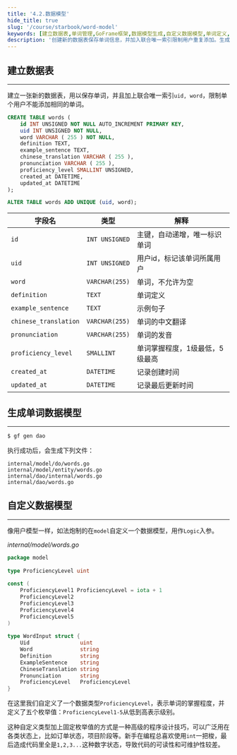 ```yaml
---
title: '4.2.数据模型'
hide_title: true
slug: '/course/starbook/word-model'
keywords: [建立数据表,单词管理,GoFrame框架,数据模型生成,自定义数据模型,单词定义,中文翻译,发音记录,掌握程度,程序设计技巧]
description: '创建新的数据表保存单词信息，并加入联合唯一索引限制用户重复添加。生成数据模型并自定义ProficiencyLevel类型，用于表示单词掌握程度，定义五个等级。此种使用固定枚举值的技巧提升代码可读性维护性，适用于多种状态场景。'
---
```

## 建立数据表
--- 
建立一张新的数据表，用以保存单词，并且加上联合唯一索引`uid, word`，限制单个用户不能添加相同的单词。
```sql
CREATE TABLE words (
    id INT UNSIGNED NOT NULL AUTO_INCREMENT PRIMARY KEY,
    uid INT UNSIGNED NOT NULL,
    word VARCHAR ( 255 ) NOT NULL,
    definition TEXT,
    example_sentence TEXT,
    chinese_translation VARCHAR ( 255 ),
    pronunciation VARCHAR ( 255 ),
    proficiency_level SMALLINT UNSIGNED,
    created_at DATETIME,
    updated_at DATETIME
);

ALTER TABLE words ADD UNIQUE (uid, word);
```

| 字段名                   | 类型             | 解释               |
| --------------------- | -------------- | ---------------- |
| `id`                  | `INT UNSIGNED` | 主键，自动递增，唯一标识单词   |
| `uid`                 | `INT UNSIGNED` | 用户id，标记该单词所属用户   |
| `word`                | `VARCHAR(255)` | 单词，不允许为空         |
| `definition`          | `TEXT`         | 单词定义             |
| `example_sentence`    | `TEXT`         | 示例句子             |
| `chinese_translation` | `VARCHAR(255)` | 单词的中文翻译          |
| `pronunciation`       | `VARCHAR(255)` | 单词的发音            |
| `proficiency_level`   | `SMALLINT`     | 单词掌握程度，1级最低，5级最高 |
| `created_at`          | `DATETIME`     | 记录创建时间           |
| `updated_at`          | `DATETIME`     | 记录最后更新时间         |

## 生成单词数据模型
---
```bash
$ gf gen dao
```

执行成功后，会生成下列文件：
```text
internal/model/do/words.go
internal/model/entity/words.go
internal/dao/internal/words.go
internal/dao/words.go
```

## 自定义数据模型
---
像用户模型一样，如法炮制的在`model`自定义一个数据模型，用作`Logic`入参。

*internal/model/words.go*
```go
package model  
  
type ProficiencyLevel uint  
  
const (  
    ProficiencyLevel1 ProficiencyLevel = iota + 1  
    ProficiencyLevel2  
    ProficiencyLevel3
    ProficiencyLevel4
    ProficiencyLevel5
)  
  
type WordInput struct {  
    Uid                uint  
    Word               string  
    Definition         string  
    ExampleSentence    string  
    ChineseTranslation string  
    Pronunciation      string  
    ProficiencyLevel   ProficiencyLevel  
}
```

在这里我们自定义了一个数据类型`ProficiencyLevel`，表示单词的掌握程度，并定义了五个枚举值：`ProficiencyLevel1-5`从低到高表示级别。

这种自定义类型加上固定枚举值的方式是一种高级的程序设计技巧，可以广泛用在各类状态上，比如订单状态，项目阶段等。新手在编程总喜欢使用`int`一把梭，最后造成代码里全是`1,2,3...`这种数字状态，导致代码的可读性和可维护性较差。